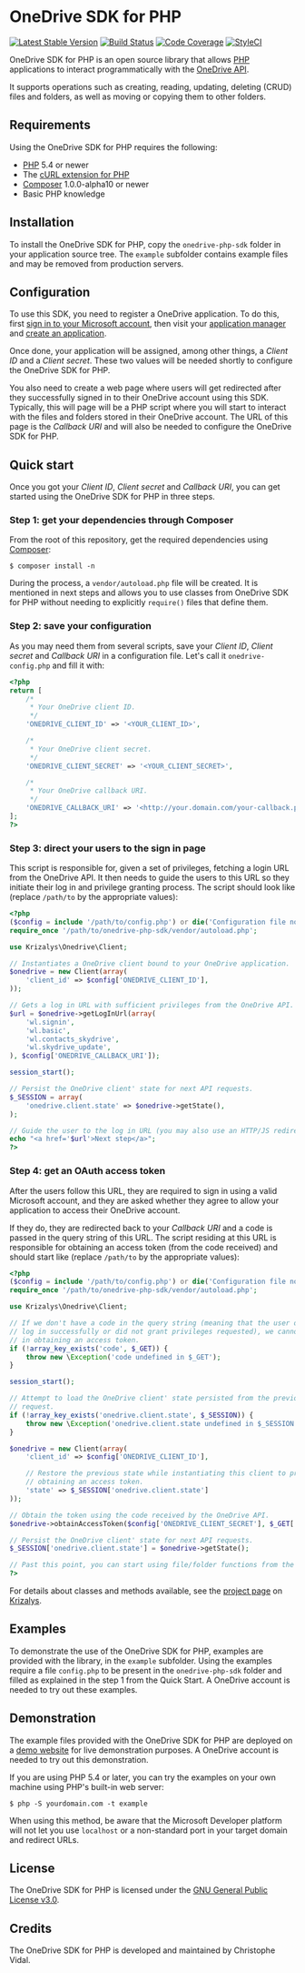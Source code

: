 OneDrive SDK for PHP
====================

[![Latest Stable Version](https://poser.pugx.org/krizalys/onedrive-php-sdk/v/stable)](https://packagist.org/packages/krizalys/onedrive-php-sdk)
[![Build Status](https://travis-ci.org/krizalys/onedrive-php-sdk.svg?branch=master)](https://travis-ci.org/krizalys/onedrive-php-sdk)
[![Code Coverage](https://codecov.io/gh/krizalys/onedrive-php-sdk/branch/master/graph/badge.svg)](https://codecov.io/gh/krizalys/onedrive-php-sdk)
[![StyleCI](https://styleci.io/repos/23994489/shield?style=flat)](https://styleci.io/repos/23994489)

OneDrive SDK for PHP is an open source library that allows [PHP][php]
applications to interact programmatically with the [OneDrive API][onedrive-api].

It supports operations such as creating, reading, updating, deleting (CRUD)
files and folders, as well as moving or copying them to other folders.

Requirements
------------

Using the OneDrive SDK for PHP requires the following:

* [PHP][php] 5.4 or newer
* The [cURL extension for PHP][php-curl]
* [Composer][composer] 1.0.0-alpha10 or newer
* Basic PHP knowledge

Installation
------------

To install the OneDrive SDK for PHP, copy the `onedrive-php-sdk` folder in your
application source tree. The `example` subfolder contains example files and may
be removed from production servers.

Configuration
-------------

To use this SDK, you need to register a OneDrive application. To do this, first
[sign in to your Microsoft account][live-login], then visit your [application
manager][live-apps] and [create an application][live-newapp].

Once done, your application will be assigned, among other things, a *Client ID*
and a *Client secret*. These two values will be needed shortly to configure the
OneDrive SDK for PHP.

You also need to create a web page where users will get redirected after they
successfully signed in to their OneDrive account using this SDK. Typically, this
will page will be a PHP script where you will start to interact with the files
and folders stored in their OneDrive account. The URL of this page is the
*Callback URI* and will also be needed to configure the OneDrive SDK for PHP.

Quick start
-----------

Once you got your *Client ID*, *Client secret* and *Callback URI*, you can get
started using the OneDrive SDK for PHP in three steps.

### Step 1: get your dependencies through Composer

From the root of this repository, get the required dependencies using
[Composer][composer]:

```
$ composer install -n
```

During the process, a `vendor/autoload.php` file will be created. It is
mentioned in next steps and allows you to use classes from OneDrive SDK for PHP
without needing to explicitly `require()` files that define them.

### Step 2: save your configuration

As you may need them from several scripts, save your *Client ID*, *Client
secret* and *Callback URI* in a configuration file. Let's call it
`onedrive-config.php` and fill it with:

```php
<?php
return [
    /*
     * Your OneDrive client ID.
     */
    'ONEDRIVE_CLIENT_ID' => '<YOUR_CLIENT_ID>',

    /*
     * Your OneDrive client secret.
     */
    'ONEDRIVE_CLIENT_SECRET' => '<YOUR_CLIENT_SECRET>',

    /*
     * Your OneDrive callback URI.
     */
    'ONEDRIVE_CALLBACK_URI' => '<http://your.domain.com/your-callback.php>',
];
?>
```

### Step 3: direct your users to the sign in page

This script is responsible for, given a set of privileges, fetching a login URL
from the OneDrive API. It then needs to guide the users to this URL so they
initiate their log in and privilege granting process. The script should look
like (replace `/path/to` by the appropriate values):

```php
<?php
($config = include '/path/to/config.php') or die('Configuration file not found');
require_once '/path/to/onedrive-php-sdk/vendor/autoload.php';

use Krizalys\Onedrive\Client;

// Instantiates a OneDrive client bound to your OneDrive application.
$onedrive = new Client(array(
    'client_id' => $config['ONEDRIVE_CLIENT_ID'],
));

// Gets a log in URL with sufficient privileges from the OneDrive API.
$url = $onedrive->getLogInUrl(array(
    'wl.signin',
    'wl.basic',
    'wl.contacts_skydrive',
    'wl.skydrive_update',
), $config['ONEDRIVE_CALLBACK_URI']);

session_start();

// Persist the OneDrive client' state for next API requests.
$_SESSION = array(
    'onedrive.client.state' => $onedrive->getState(),
);

// Guide the user to the log in URL (you may also use an HTTP/JS redirect).
echo "<a href='$url'>Next step</a>";
?>
```

### Step 4: get an OAuth access token

After the users follow this URL, they are required to sign in using a valid
Microsoft account, and they are asked whether they agree to allow your
application to access their OneDrive account.

If they do, they are redirected back to your *Callback URI* and a code is passed
in the query string of this URL. The script residing at this URL is responsible
for obtaining an access token (from the code received) and should start like
(replace `/path/to` by the appropriate values):

```php
<?php
($config = include '/path/to/config.php') or die('Configuration file not found');
require_once '/path/to/onedrive-php-sdk/vendor/autoload.php';

use Krizalys\Onedrive\Client;

// If we don't have a code in the query string (meaning that the user did not
// log in successfully or did not grant privileges requested), we cannot proceed
// in obtaining an access token.
if (!array_key_exists('code', $_GET)) {
    throw new \Exception('code undefined in $_GET');
}

session_start();

// Attempt to load the OneDrive client' state persisted from the previous
// request.
if (!array_key_exists('onedrive.client.state', $_SESSION)) {
    throw new \Exception('onedrive.client.state undefined in $_SESSION');
}

$onedrive = new Client(array(
    'client_id' => $config['ONEDRIVE_CLIENT_ID'],

    // Restore the previous state while instantiating this client to proceed in
    // obtaining an access token.
    'state' => $_SESSION['onedrive.client.state']
));

// Obtain the token using the code received by the OneDrive API.
$onedrive->obtainAccessToken($config['ONEDRIVE_CLIENT_SECRET'], $_GET['code']);

// Persist the OneDrive client' state for next API requests.
$_SESSION['onedrive.client.state'] = $onedrive->getState();

// Past this point, you can start using file/folder functions from the SDK.
?>
```

For details about classes and methods available, see the [project
page][ondrive-php-sdk] on [Krizalys][krizalys].

Examples
--------

To demonstrate the use of the OneDrive SDK for PHP, examples are provided with
the library, in the `example` subfolder. Using the examples require a file
`config.php` to be present in the `onedrive-php-sdk` folder and filled as
explained in the step 1 from the Quick Start. A OneDrive account is needed to
try out these examples.

Demonstration
-------------

The example files provided with the OneDrive SDK for PHP are deployed on a
[demo website][ondrive-php-sdk-demo] for live demonstration purposes. A OneDrive
account is needed to try out this demonstration.

If you are using PHP 5.4 or later, you can try the examples on your own machine
using PHP's built-in web server:

```
$ php -S yourdomain.com -t example
```

When using this method, be aware that the Microsoft Developer platform will not
let you use `localhost` or a non-standard port in your target domain and
redirect URLs.

License
-------

The OneDrive SDK for PHP is licensed under the
[GNU General Public License v3.0][gpl].

Credits
-------

The OneDrive SDK for PHP is developed and maintained by Christophe Vidal.

[php]:                  http://php.net/
[onedrive-api]:         http://msdn.microsoft.com/en-us/library/hh826521.aspx
[php-curl]:             http://php.net/manual/en/book.curl.php
[composer]:             https://getcomposer.org/
[live-login]:           https://login.live.com/
[live-apps]:            https://account.live.com/developers/applications/index
[live-newapp]:          https://account.live.com/developers/applications/create
[ondrive-php-sdk]:      http://www.krizalys.com/software/onedrive-php-sdk
[krizalys]:             http://www.krizalys.com/
[ondrive-php-sdk-demo]: http://demo.krizalys.com/onedrive-php-sdk/example/
[gpl]:                  http://www.gnu.org/copyleft/gpl.html
